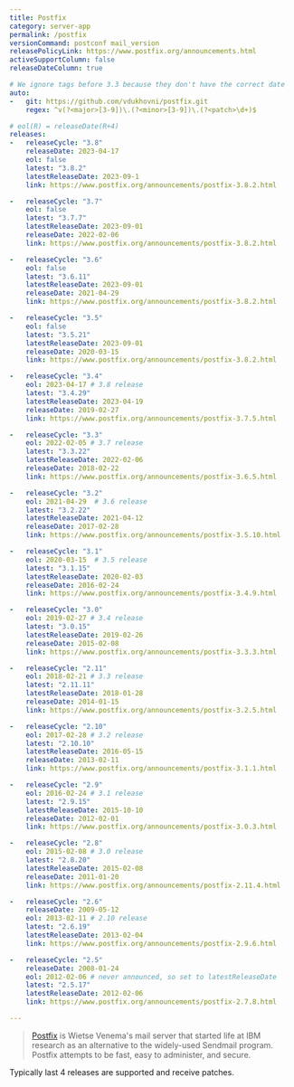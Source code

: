 ```yaml
---
title: Postfix
category: server-app
permalink: /postfix
versionCommand: postconf mail_version
releasePolicyLink: https://www.postfix.org/announcements.html
activeSupportColumn: false
releaseDateColumn: true

# We ignore tags before 3.3 because they don't have the correct date
auto:
-   git: https://github.com/vdukhovni/postfix.git
    regex: ^v(?<major>[3-9])\.(?<minor>[3-9])\.(?<patch>\d+)$

# eol(R) = releaseDate(R+4)
releases:
-   releaseCycle: "3.8"
    releaseDate: 2023-04-17
    eol: false
    latest: "3.8.2"
    latestReleaseDate: 2023-09-1
    link: https://www.postfix.org/announcements/postfix-3.8.2.html

-   releaseCycle: "3.7"
    eol: false
    latest: "3.7.7"
    latestReleaseDate: 2023-09-01
    releaseDate: 2022-02-06
    link: https://www.postfix.org/announcements/postfix-3.8.2.html

-   releaseCycle: "3.6"
    eol: false
    latest: "3.6.11"
    latestReleaseDate: 2023-09-01
    releaseDate: 2021-04-29
    link: https://www.postfix.org/announcements/postfix-3.8.2.html

-   releaseCycle: "3.5"
    eol: false
    latest: "3.5.21"
    latestReleaseDate: 2023-09-01
    releaseDate: 2020-03-15
    link: https://www.postfix.org/announcements/postfix-3.8.2.html

-   releaseCycle: "3.4"
    eol: 2023-04-17 # 3.8 release
    latest: "3.4.29"
    latestReleaseDate: 2023-04-19
    releaseDate: 2019-02-27
    link: https://www.postfix.org/announcements/postfix-3.7.5.html

-   releaseCycle: "3.3"
    eol: 2022-02-05 # 3.7 release
    latest: "3.3.22"
    latestReleaseDate: 2022-02-06
    releaseDate: 2018-02-22
    link: https://www.postfix.org/announcements/postfix-3.6.5.html

-   releaseCycle: "3.2"
    eol: 2021-04-29  # 3.6 release
    latest: "3.2.22"
    latestReleaseDate: 2021-04-12
    releaseDate: 2017-02-28
    link: https://www.postfix.org/announcements/postfix-3.5.10.html

-   releaseCycle: "3.1"
    eol: 2020-03-15  # 3.5 release
    latest: "3.1.15"
    latestReleaseDate: 2020-02-03
    releaseDate: 2016-02-24
    link: https://www.postfix.org/announcements/postfix-3.4.9.html

-   releaseCycle: "3.0"
    eol: 2019-02-27 # 3.4 release
    latest: "3.0.15"
    latestReleaseDate: 2019-02-26
    releaseDate: 2015-02-08
    link: https://www.postfix.org/announcements/postfix-3.3.3.html

-   releaseCycle: "2.11"
    eol: 2018-02-21 # 3.3 release
    latest: "2.11.11"
    latestReleaseDate: 2018-01-28
    releaseDate: 2014-01-15
    link: https://www.postfix.org/announcements/postfix-3.2.5.html

-   releaseCycle: "2.10"
    eol: 2017-02-28 # 3.2 release
    latest: "2.10.10"
    latestReleaseDate: 2016-05-15
    releaseDate: 2013-02-11
    link: https://www.postfix.org/announcements/postfix-3.1.1.html

-   releaseCycle: "2.9"
    eol: 2016-02-24 # 3.1 release
    latest: "2.9.15"
    latestReleaseDate: 2015-10-10
    releaseDate: 2012-02-01
    link: https://www.postfix.org/announcements/postfix-3.0.3.html

-   releaseCycle: "2.8"
    eol: 2015-02-08 # 3.0 release
    latest: "2.8.20"
    latestReleaseDate: 2015-02-08
    releaseDate: 2011-01-20
    link: https://www.postfix.org/announcements/postfix-2.11.4.html

-   releaseCycle: "2.6"
    releaseDate: 2009-05-12
    eol: 2013-02-11 # 2.10 release
    latest: "2.6.19"
    latestReleaseDate: 2013-02-04
    link: https://www.postfix.org/announcements/postfix-2.9.6.html

-   releaseCycle: "2.5"
    releaseDate: 2008-01-24
    eol: 2012-02-06 # never announced, so set to latestReleaseDate
    latest: "2.5.17"
    latestReleaseDate: 2012-02-06
    link: https://www.postfix.org/announcements/postfix-2.7.8.html

---
```


>[Postfix](https://www.postfix.org/) is Wietse Venema's mail server that started life at IBM
> research as an alternative to the widely-used Sendmail program.
> Postfix attempts to be fast, easy to administer, and secure.

Typically last 4 releases are supported and receive patches.
